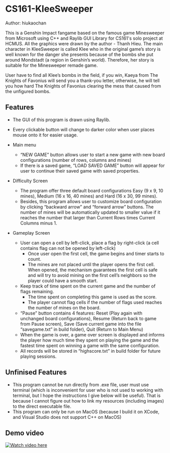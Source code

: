 # CS161-KleeSweeper
Author: hiukaochan

This is a Genshin Impact fangame based on the famous game Minesweeper from Microsoft using C++ and Raylib GUI Library for CS161's solo project at HCMUS. All the graphics were drawn by the author - Thanh Hieu. The main character in KleeSweeper is called Klee who in the original game’s story is well known for the danger she presents because of the bombs she put around Mondstadt (a region in Genshin’s world). Therefore, her story is suitable for the Minesweeper remade game. 

User have to find all Klee’s bombs in the field, if you win, Kaeya from The Knights of Favonius will send you a thank-you letter, otherwise, he will tell you how hard The Knights of Favonius clearing the mess that caused from the unfigured bombs.

## Features
- The GUI of this program is drawn using Raylib.
- Every clickable button will change to darker color when user places mouse onto it for easier usage.

- Main menu
  - “NEW GAME” button allows user to start a new game with new board configurations (number of rows, columns and mines)
  - If there is a saved game, “LOAD SAVED GAME” button will appear for user to continue their saved game with saved properties.

- Difficulty Screen
  - The program offer three default board configurations Easy (9 x 9, 10 mines), Medium (16 x 16, 40 mines) and Hard (16 x 30, 99 mines).
  - Besides, this program allows user to customize board configuration by clicking “backward arrow” and “forward arrow” buttons. The number of mines will be automatically updated to smaller value if it reaches the number that larger than Current Rows times Current Columns minus 1.

- Gameplay Screen
  - User can open a cell by left-click, place a flag by right-click (a cell contains flag can not be opened by left-click)
    - Once user open the first cell, the game begins and timer starts to count.
    - The mines are not placed until the player opens the first cell. When opened, the mechanism guarantees the first cell is safe and will try to avoid mining on the first cell’s neighbors so the player could have a smooth start.
  - Keep track of time spent on the current game and the number of flags remaining.
      - The time spent on completing this game is used as the score.
      - The player cannot flag cells if the number of flags used reaches the number of mines on the board.
  - “Pause” button contains 4 features: Reset (Play again with unchanged board configurations), Resume (Return back to game from Pause screen), Save (Save current game into the file “savegame.txt” in build folder), Quit (Return to Main Menu)
  - When the game is over, a game over screen is displayed and informs the player how much time they spent on playing the game and the fastest time spent on winning a game with the same configuration.
  - All records will be stored in “highscore.txt” in build folder for future playing sessions.

## Unfinised Features
- This program cannot be run directly from .exe file, user must use terminal (which is inconvenient for user who is not used to working with terminal, but I hope the instructions I give below will be useful). That is because I cannot figure out how to link my resources (including images) to the direct executable file.
- This program can only be run on MacOS (because I build it on XCode, and Visual Studio does not support C++ on MacOS)

## Demo video
[![Watch video here](https://img.youtube.com/vi/fcC4k5uw0iw/0.jpg)](https://www.youtube.com/watch?v=fcC4k5uw0iw)


